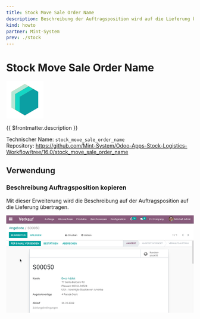 ```yaml
---
title: Stock Move Sale Order Name
description: Beschreibung der Auftragsposition wird auf die Lieferung kopiert.
kind: howto
partner: Mint-System
prev: ./stock
---
```


# Stock Move Sale Order Name

![icon_oms_box](attachments/icons_odoo_mint_system.png)

{{ $frontmatter.description }}

Technischer Name: `stock_move_sale_order_name`\
Repository: <https://github.com/Mint-System/Odoo-Apps-Stock-Logistics-Workflow/tree/16.0/stock_move_sale_order_name>

## Verwendung

### Beschreibung Auftragsposition kopieren

Mit dieser Erweiterung wird die Beschreibung auf der Auftragsposition auf die Lieferung übertragen.

![Stock Move Sale Order Name](attachments/Stock%20Move%20Sale%20Order%20Name.gif)
